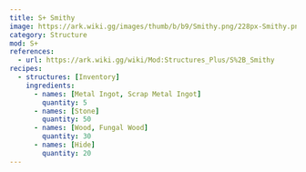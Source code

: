 ```yaml
---
title: S+ Smithy
image: https://ark.wiki.gg/images/thumb/b/b9/Smithy.png/228px-Smithy.png
category: Structure
mod: S+
references:
  - url: https://ark.wiki.gg/wiki/Mod:Structures_Plus/S%2B_Smithy
recipes: 
  - structures: [Inventory]
    ingredients: 
      - names: [Metal Ingot, Scrap Metal Ingot]
        quantity: 5
      - names: [Stone]
        quantity: 50
      - names: [Wood, Fungal Wood]
        quantity: 30
      - names: [Hide]
        quantity: 20
---
```

